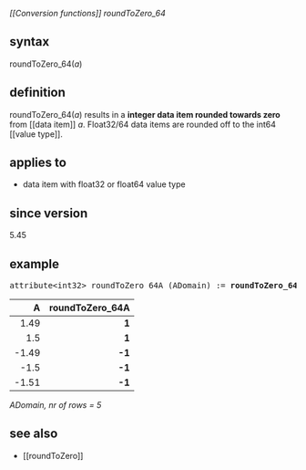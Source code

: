 *[[Conversion functions]]
roundToZero_64*

## syntax

roundToZero_64(*a*)

## definition

roundToZero_64(*a*) results in a **integer data item rounded towards zero** from [[data item]] *a*. Float32/64 data items are rounded off to the int64 [[value type]].

## applies to

- data item with float32 or float64 value type

## since version

5.45

## example

<pre>
attribute&lt;int32&gt; roundToZero_64A (ADomain) := <B>roundToZero_64(</B>A<B>)</B>;
</pre>

| A     |**roundToZero_64A**|
|------:|------------------:|
| 1.49  | **1**             |
| 1.5   | **1**             |
| -1.49 | **-1**            |
| -1.5  | **-1**            |
| -1.51 | **-1**            |

*ADomain, nr of rows = 5*

## see also

- [[roundToZero]]